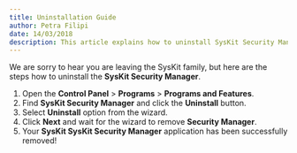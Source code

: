 ```yaml
---
title: Uninstallation Guide
author: Petra Filipi     
date: 14/03/2018 
description: This article explains how to uninstall SysKit Security Manager.
---
```

We are sorry to hear you are leaving the SysKit family, but here are the steps how to uninstall the __SysKit Security Manager__. 

1. Open the __Control Panel__ > __Programs__ > __Programs and Features__. 
1. Find __SysKit Security Manager__ and click the __Uninstall__ button. 
1. Select __Uninstall__ option from the wizard. 
1. Click __Next__ and wait for the wizard to remove __Security Manager__. 
1. Your __SysKit SysKit Security Manager__ application has been successfully removed! 

